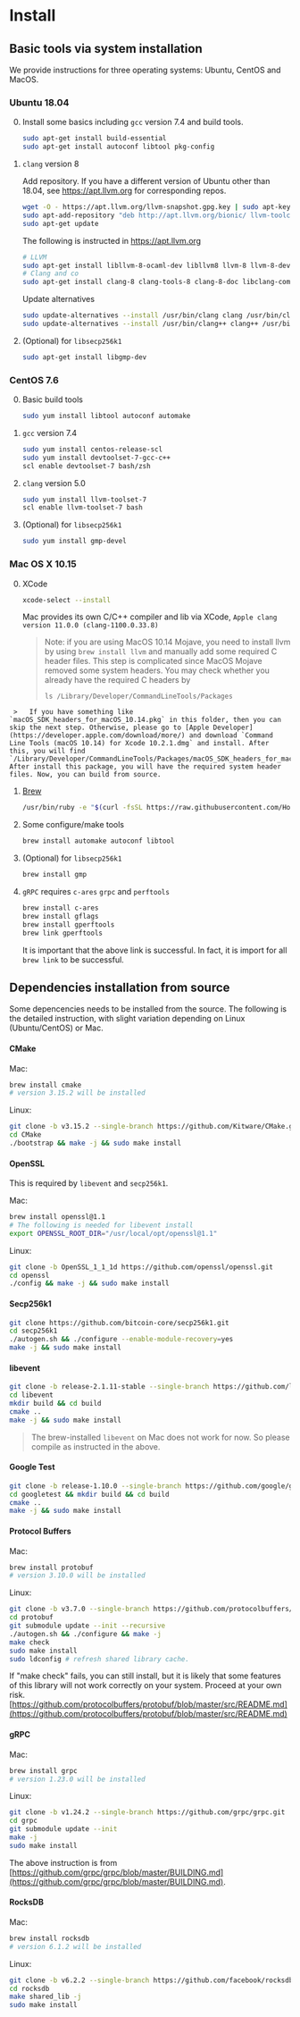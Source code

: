 # Install

## Basic tools via system installation

We provide instructions for three operating systems: Ubuntu, CentOS and MacOS.

### Ubuntu 18.04

0. Install some basics including `gcc` version 7.4 and build tools.

    ```bash
    sudo apt-get install build-essential
    sudo apt-get install autoconf libtool pkg-config
    ```

2. `clang` version 8

    Add repository. If you have a different version of Ubuntu other than 18.04, see https://apt.llvm.org for corresponding repos.

    ```bash
    wget -O - https://apt.llvm.org/llvm-snapshot.gpg.key | sudo apt-key add -
    sudo apt-add-repository "deb http://apt.llvm.org/bionic/ llvm-toolchain-bionic-8 main"
    sudo apt-get update
    ```

    The following is instructed in https://apt.llvm.org

    ```bash
    # LLVM
    sudo apt-get install libllvm-8-ocaml-dev libllvm8 llvm-8 llvm-8-dev llvm-8-doc llvm-8-examples llvm-8-runtime
    # Clang and co
    sudo apt-get install clang-8 clang-tools-8 clang-8-doc libclang-common-8-dev libclang-8-dev libclang1-8 clang-format-8
    ```

    Update alternatives

    ```bash
    sudo update-alternatives --install /usr/bin/clang clang /usr/bin/clang-8 100
    sudo update-alternatives --install /usr/bin/clang++ clang++ /usr/bin/clang++-8 100
    ```

3. (Optional) for `libsecp256k1`

    ```bash
    sudo apt-get install libgmp-dev
    ```

### CentOS 7.6

0. Basic build tools

    ```bash
    sudo yum install libtool autoconf automake
    ```

1. `gcc` version 7.4
    ```bash
    sudo yum install centos-release-scl
    sudo yum install devtoolset-7-gcc-c++
    scl enable devtoolset-7 bash/zsh
    ```

2. `clang` version 5.0

    ```bash
    sudo yum install llvm-toolset-7
    scl enable llvm-toolset-7 bash
    ```

3. (Optional) for `libsecp256k1`
    ```bash
    sudo yum install gmp-devel
    ```

### Mac OS X 10.15

0. XCode

     ```bash
     xcode-select --install
     ```
     Mac provides its own C/C++ compiler and lib via XCode, `Apple clang version 11.0.0 (clang-1100.0.33.8)`
     >   Note: if you are using MacOS 10.14 Mojave, you need to install llvm by using `brew install llvm` and manually add some required C header files. This step is complicated since MacOS Mojave removed some system headers. You may check whether you already have the required C headers by
     >
     >   `ls /Library/Developer/CommandLineTools/Packages`
>
     >   If you have something like `macOS_SDK_headers_for_macOS_10.14.pkg` in this folder, then you can skip the next step. Otherwise, please go to [Apple Developer](https://developer.apple.com/download/more/) and download `Command Line Tools (macOS 10.14) for Xcode 10.2.1.dmg` and install. After this, you will find `/Library/Developer/CommandLineTools/Packages/macOS_SDK_headers_for_macOS_10.14.pkg`. After install this package, you will have the required system header files. Now, you can build from source.
     
1. [Brew](https://brew.sh)

    ```bash
    /usr/bin/ruby -e "$(curl -fsSL https://raw.githubusercontent.com/Homebrew/install/master/install)"
    ```

2. Some configure/make tools

    ```bash
    brew install automake autoconf libtool
    ```

3. (Optional) for `libsecp256k1`

    ```bash
    brew install gmp
    ```

4. `gRPC` requires `c-ares` `grpc` and `perftools`

    ```bash
    brew install c-ares
    brew install gflags
    brew install gperftools
    brew link gperftools
    ```
    It is important that the above link is successful. In fact, it is import for all `brew link` to be successful. 


## Dependencies installation from source

Some depencencies needs to be installed from the source. The following is the detailed instruction, with slight variation depending on Linux (Ubuntu/CentOS) or Mac.

#### CMake

Mac:

```bash
brew install cmake
# version 3.15.2 will be installed
```

Linux:

```bash
git clone -b v3.15.2 --single-branch https://github.com/Kitware/CMake.git
cd CMake
./bootstrap && make -j && sudo make install
```

#### OpenSSL

This is required by `libevent` and `secp256k1`. 

Mac:

```bash
brew install openssl@1.1
# The following is needed for libevent install
export OPENSSL_ROOT_DIR="/usr/local/opt/openssl@1.1"
```

Linux:

```bash
git clone -b OpenSSL_1_1_1d https://github.com/openssl/openssl.git
cd openssl
./config && make -j && sudo make install
```

#### Secp256k1

```bash
git clone https://github.com/bitcoin-core/secp256k1.git
cd secp256k1
./autogen.sh && ./configure --enable-module-recovery=yes
make -j && sudo make install
```

#### libevent

```bash
git clone -b release-2.1.11-stable --single-branch https://github.com/libevent/libevent.git
cd libevent
mkdir build && cd build
cmake ..
make -j && sudo make install
```

>   The brew-installed `libevent` on Mac does not work for now. So please compile as instructed in the above.

#### Google Test

```bash
git clone -b release-1.10.0 --single-branch https://github.com/google/googletest.git
cd googletest && mkdir build && cd build
cmake ..
make -j && sudo make install
```

#### Protocol Buffers

Mac:

```bash
brew install protobuf
# version 3.10.0 will be installed
```

Linux:

```bash
git clone -b v3.7.0 --single-branch https://github.com/protocolbuffers/protobuf.git
cd protobuf
git submodule update --init --recursive
./autogen.sh && ./configure && make -j
make check
sudo make install
sudo ldconfig # refresh shared library cache.
```

If "make check" fails, you can still install, but it is likely that some features of this library will not work correctly on your system. Proceed at your own risk.  [https://github.com/protocolbuffers/protobuf/blob/master/src/README.md](https://github.com/protocolbuffers/protobuf/blob/master/src/README.md)

#### gRPC

Mac:

```bash
brew install grpc
# version 1.23.0 will be installed
```

Linux:

```bash
git clone -b v1.24.2 --single-branch https://github.com/grpc/grpc.git
cd grpc
git submodule update --init
make -j
sudo make install
```

The above instruction is from [https://github.com/grpc/grpc/blob/master/BUILDING.md](https://github.com/grpc/grpc/blob/master/BUILDING.md).

#### RocksDB

Mac:

```bash
brew install rocksdb
# version 6.1.2 will be installed
```

Linux:

```bash
git clone -b v6.2.2 --single-branch https://github.com/facebook/rocksdb.git
cd rocksdb
make shared_lib -j
sudo make install
```
